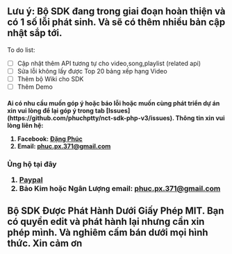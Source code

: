 

## Lưu ý: Bộ SDK đang trong giai đoạn hoàn thiện và có 1 số lỗi phát sinh. Và sẽ có thêm nhiều bản cập nhật sắp tới.
To do list:
 - [ ] Cập nhật thêm API tương tự cho video,song,playlist (related api)
 - [ ] Sửa lỗi không lấy được Top 20 bảng xếp hạng Video
 - [ ] Thêm bộ Wiki cho SDK
 - [ ] Thêm Demo

<h4>Ai có nhu cầu muốn góp ý hoặc báo lỗi hoặc muốn cùng phát triển dự án xin vui lòng để lại góp ý trong tab [Issues](https://github.com/phuchptty/nct-sdk-php-v3/issues). Thông tin xin vui lòng liên hệ:

 1. Facebook: [Đặng Phúc](https://facebook.com/hoangphuchotboy)
 2. Email: phuc.px.371@gmail.com

<h3>Ủng hộ tại đây

 1. [Paypal](paypal.me/phuchptty)
 2. Bảo Kim hoặc Ngân Lượng email: phuc.px.371@gmail.com

<h2> Bộ SDK Được Phát Hành Dưới Giấy Phép MIT. Bạn có quyền edit và phát hành lại nhưng cần xin phép mình. Và nghiêm cấm bán dưới mọi hình thức. Xin cảm ơn
